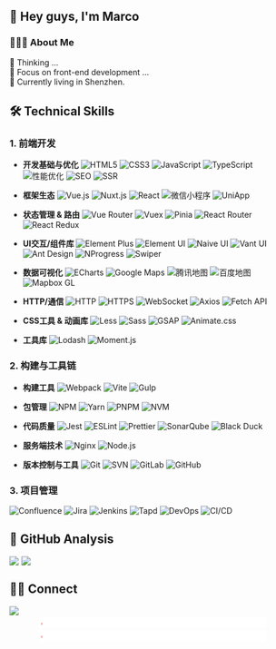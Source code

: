 <!--
 * @Description: 
-->
## 👋 Hey guys, I'm Marco

### 👨🏻‍💻 About Me

💬 Thinking ...\
🤔 Focus on front-end development ...\
🌱 Currently living in Shenzhen.

## 🛠 Technical Skills

### 1. 前端开发
- **开发基础与优化**
![HTML5](https://img.shields.io/badge/HTML5-E34F26?style=flat&logo=html5&logoColor=white)
![CSS3](https://img.shields.io/badge/CSS3-1572B6?style=flat&logo=css3&logoColor=white)
![JavaScript](https://img.shields.io/badge/JavaScript-F7DF1E?style=flat&logo=javascript&logoColor=black)
![TypeScript](https://img.shields.io/badge/TypeScript-3178C6?style=flat&logo=typescript&logoColor=white)
![性能优化](https://img.shields.io/badge/性能优化-FF6B6B?style=flat&logo=speedtest&logoColor=white)
![SEO](https://img.shields.io/badge/SEO-0F9D58?style=flat&logo=google&logoColor=white)
![SSR](https://img.shields.io/badge/SSR-4FC08D?style=flat&logo=vuedotjs&logoColor=white)

- **框架生态**
![Vue.js](https://img.shields.io/badge/Vue.js-4FC08D?style=flat&logo=vuedotjs&logoColor=white)
![Nuxt.js](https://img.shields.io/badge/Nuxt.js-00DC82?style=flat&logo=nuxtdotjs&logoColor=white)
![React](https://img.shields.io/badge/React-61DAFB?style=flat&logo=react&logoColor=black)
![微信小程序](https://img.shields.io/badge/微信小程序-07C160?style=flat&logo=wechat&logoColor=white)
![UniApp](https://img.shields.io/badge/UniApp-2C405A?style=flat&logo=uniapp&logoColor=white)

- **状态管理 & 路由**
![Vue Router](https://img.shields.io/badge/Vue_Router-4FC08D?style=flat&logo=vuedotjs&logoColor=white)
![Vuex](https://img.shields.io/badge/Vuex-4FC08D?style=flat&logo=vuedotjs&logoColor=white)
![Pinia](https://img.shields.io/badge/Pinia-FFD43B?style=flat&logo=pinia&logoColor=000000)
![React Router](https://img.shields.io/badge/React_Router-CA4245?style=flat&logo=reactrouter&logoColor=white)
![React Redux](https://img.shields.io/badge/React_Redux-764ABC?style=flat&logo=redux&logoColor=white)

- **UI交互/组件库**
![Element Plus](https://img.shields.io/badge/Element_Plus-409EFF?style=flat&logo=element&logoColor=white)
![Element UI](https://img.shields.io/badge/Element_UI-409EFF?style=flat&logo=element&logoColor=white)
![Naive UI](https://img.shields.io/badge/Naive_UI-63E2B7?style=flat&logo=data:image/svg+xml;base64,PHN2ZyB4bWxucz0iaHR0cDovL3d3dy53My5vcmcvMjAwMC9zdmciIHZpZXdCb3g9IjAgMCA1MTIgNTEyIj48cGF0aCBmaWxsPSIjNjNlMmI3IiBkPSJNNDQ4IDI1NkMwIDM4Ni41IDExNy41IDUwNCAyNDggNTA0czI0OC0xMTcuNSAyNDgtMjQ4UzM3OC41IDggMjQ4IDggMCAxMjUuNSAwIDI1NnptMjQ4IDBjMC0xMzcuNS0xMTAuNS0yNDgtMjQ4LTI0OFYyNTZjMCAxMzcuNSAxMTAuNSAyNDggMjQ4IDI0OFYyNTZ6Ii8+PC9zdmc+&logoColor=white)
![Vant UI](https://img.shields.io/badge/Vant-4FC08D?style=flat&logo=vuedotjs&logoColor=white)
![Ant Design](https://img.shields.io/badge/Ant_Design-0170FE?style=flat&logo=antdesign&logoColor=white)
![NProgress](https://img.shields.io/badge/NProgress-29D?style=flat&logo=nprogress&logoColor=white)
![Swiper](https://img.shields.io/badge/Swiper-6332F6?style=flat&logo=swiper&logoColor=white)

- **数据可视化**
![ECharts](https://img.shields.io/badge/ECharts-AA344D?style=flat&logo=apacheecharts&logoColor=white)
![Google Maps](https://img.shields.io/badge/Google_Maps-4285F4?style=flat&logo=googlemaps&logoColor=white)
![腾讯地图](https://img.shields.io/badge/腾讯地图-0085FF?style=flat&logo=tencentqq&logoColor=white)
![百度地图](https://img.shields.io/badge/百度地图-2932E1?style=flat&logo=baidu&logoColor=white)
![Mapbox GL](https://img.shields.io/badge/Mapbox_GL-000000?style=flat&logo=mapbox&logoColor=white)

- **HTTP/通信**
![HTTP](https://img.shields.io/badge/HTTP-00599C?style=flat&logo=internetexplorer&logoColor=white)
![HTTPS](https://img.shields.io/badge/HTTPS-0A9EDC?style=flat&logo=internetexplorer&logoColor=white)
![WebSocket](https://img.shields.io/badge/WebSocket-010101?style=flat&logo=websocket&logoColor=white)
![Axios](https://img.shields.io/badge/Axios-5A29E4?style=flat&logo=axios&logoColor=white)
![Fetch API](https://img.shields.io/badge/Fetch-FF6B6B?style=flat&logo=javascript&logoColor=white)

- **CSS工具 & 动画库**
![Less](https://img.shields.io/badge/Less-1D365D?style=flat&logo=less&logoColor=white)
![Sass](https://img.shields.io/badge/Sass-CC6699?style=flat&logo=sass&logoColor=white)
![GSAP](https://img.shields.io/badge/GSAP-88CE02?style=flat&logo=greensock&logoColor=white)
![Animate.css](https://img.shields.io/badge/Animate.css-FF6B6B?style=flat&logo=css3&logoColor=white)

- **工具库**
![Lodash](https://img.shields.io/badge/Lodash-3492FF?style=flat&logo=lodash&logoColor=white)
![Moment.js](https://img.shields.io/badge/Moment.js-5D3FD3?style=flat&logo=momentdotjs&logoColor=white)


### 2. 构建与工具链
- **构建工具**
![Webpack](https://img.shields.io/badge/Webpack-8DD6F9?style=flat&logo=webpack&logoColor=black)
![Vite](https://img.shields.io/badge/Vite-646CFF?style=flat&logo=vite&logoColor=white)
![Gulp](https://img.shields.io/badge/Gulp-CF4647?style=flat&logo=gulp&logoColor=white)

- **包管理**
![NPM](https://img.shields.io/badge/NPM-CB3837?style=flat&logo=npm&logoColor=white)
![Yarn](https://img.shields.io/badge/Yarn-2C8EBB?style=flat&logo=yarn&logoColor=white)
![PNPM](https://img.shields.io/badge/PNPM-F69220?style=flat&logo=pnpm&logoColor=white)
![NVM](https://img.shields.io/badge/NVM-000000?style=flat&logo=nvm&logoColor=white)

- **代码质量**
![Jest](https://img.shields.io/badge/Jest-C21325?style=flat&logo=jest&logoColor=white)
![ESLint](https://img.shields.io/badge/ESLint-4B32C3?style=flat&logo=eslint&logoColor=white)
![Prettier](https://img.shields.io/badge/Prettier-F7B93E?style=flat&logo=prettier&logoColor=black)
![SonarQube](https://img.shields.io/badge/SonarQube-4E9BCD?style=flat&logo=sonarqube&logoColor=white)
![Black Duck](https://img.shields.io/badge/Black_Duck-000000?style=flat&logo=blackduck&logoColor=white)

- **服务端技术**
![Nginx](https://img.shields.io/badge/Nginx-269539?style=flat&logo=nginx&logoColor=white)
![Node.js](https://img.shields.io/badge/Node.js-339933?style=flat&logo=nodedotjs&logoColor=white)


- **版本控制与工具**
![Git](https://img.shields.io/badge/Git-F05032?style=flat&logo=git&logoColor=white)
![SVN](https://img.shields.io/badge/SVN-809CC9?style=flat&logo=subversion&logoColor=white)
![GitLab](https://img.shields.io/badge/GitLab-FCA121?style=flat&logo=gitlab&logoColor=white)
![GitHub](https://img.shields.io/badge/GitHub-181717?style=flat&logo=github&logoColor=white)

### 3. 项目管理
![Confluence](https://img.shields.io/badge/Confluence-172B4D?style=flat&logo=confluence&logoColor=white)
![Jira](https://img.shields.io/badge/Jira-0052CC?style=flat&logo=jira&logoColor=white)
![Jenkins](https://img.shields.io/badge/Jenkins-D24939?style=flat&logo=jenkins&logoColor=white)
![Tapd](https://img.shields.io/badge/Tapd-0052CC?style=flat&logo=tapd&logoColor=white)
![DevOps](https://img.shields.io/badge/DevOps-2496ED?style=flat&logo=devops&logoColor=white)
![CI/CD](https://img.shields.io/badge/CI/CD-2496ED?style=flat&logo=githubactions&logoColor=white)


## 🔭 GitHub Analysis
<a href="https://github.com/yzhenhong">
  <div style="display: flex; gap: 5px;">
    <img src="https://github-readme-stats-eight-theta.vercel.app/api?username=yzhenhong&show_icons=true&theme=vue-dark&include_all_commits=true&count_private=true"/>
    <img src="https://github-readme-stats-eight-theta.vercel.app/api/top-langs/?username=yzhenhong&layout=compact&exclude_lang=java+r&theme=vue-dark"/>
  </div>
</a>

## 🤝🏻 Connect
<a href="https://mail.qq.com/">
  <img src="https://img.shields.io/badge/%E9%82%AE%E7%AE%B1-736647835@qq.com-green"/>
</a>

<div align="center">
  <img src="./img/line.gif" alt="" />
  <img src="./img/line.gif" alt="" />
</div>
